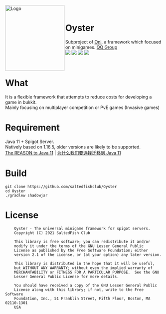 <div>
  <img width="190" height="210" align="left" src="https://i.loli.net/2021/08/05/4jx57ETzLJPMncg.jpg" alt="Logo"/>
  <br>
  <h1>Oyster</h1>
  <p>Subproject of <a href="https://github.com/saltedfishclub/Oni">Oni</a>, a framework which focused on minigames. <a href="https://jq.qq.com/?_wv=1027&k=NStiaxZz">QQ Group</a><br>
    <img src="https://img.shields.io/github/license/saltedfishclub/Oyster"> <img src="https://img.shields.io/github/workflow/status/saltedfishclub/Oni/Java%20CI%20with%20Gradle"> <img src="https://img.shields.io/discord/612522451200638991"> <img src="https://img.shields.io/tokei/lines/github/saltedfishclub/Oyster">
  </p>
</div>
<br />

# What

It is a flexible framework that attempts to reduce costs for developing a game in bukkit.  
Mainly focusing on multiplayer competition or PvE games (Invasive games)

# Requirement

Java 11 + Spigot Server.    
Natively based on 1.16.5, older versions are likely to be supported.  
[The REASON to Java 11](https://docs.microsoft.com/en-us/azure/developer/java/fundamentals/reasons-to-move-to-java-11)
| [为什么我们要选择迁移到 Java 11](https://docs.microsoft.com/zh-cn/azure/developer/java/fundamentals/reasons-to-move-to-java-11)

# Build

```shell
git clone https://github.com/saltedfishclub/Oyster
cd Oyster
./gradlew shadowjar
```

# License

```
    Oyster - The universal minigame framework for spigot servers.
    Copyright (C) 2021 SaltedFish Club

    This library is free software; you can redistribute it and/or
    modify it under the terms of the GNU Lesser General Public
    License as published by the Free Software Foundation; either
    version 2.1 of the License, or (at your option) any later version.

    This library is distributed in the hope that it will be useful,
    but WITHOUT ANY WARRANTY; without even the implied warranty of
    MERCHANTABILITY or FITNESS FOR A PARTICULAR PURPOSE.  See the GNU
    Lesser General Public License for more details.

    You should have received a copy of the GNU Lesser General Public
    License along with this library; if not, write to the Free Software
    Foundation, Inc., 51 Franklin Street, Fifth Floor, Boston, MA  02110-1301
    USA

```